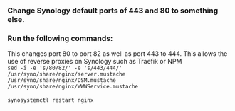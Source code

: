 ### Change Synology default ports of 443 and 80 to something else.

### Run the following commands:
This changes port 80 to port 82 as well as port 443 to 444. This allows the use of reverse proxies on Synology such as Traefik or NPM <br>
`sed -i -e 's/80/82/' -e 's/443/444/' /usr/syno/share/nginx/server.mustache /usr/syno/share/nginx/DSM.mustache /usr/syno/share/nginx/WWWService.mustache` <br>
<br>
`synosystemctl restart nginx`
